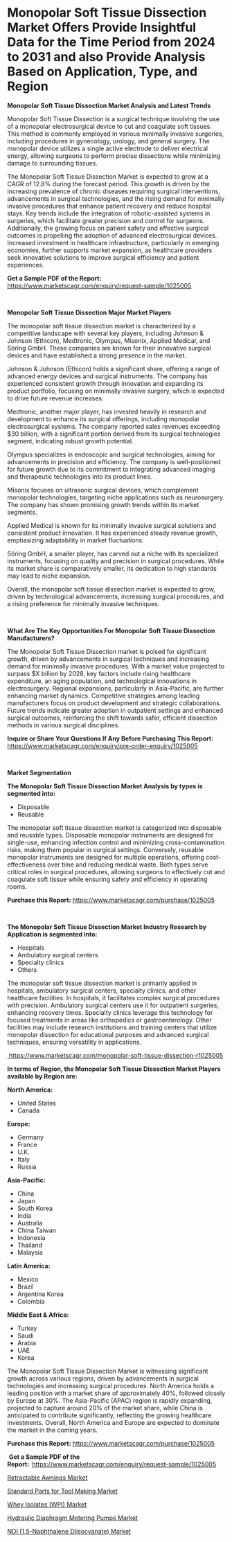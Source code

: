 <p><h1>Monopolar Soft Tissue Dissection Market Offers Provide Insightful Data for the Time Period from 2024 to 2031 and also Provide Analysis Based on Application, Type, and Region</h1></p><p><strong>Monopolar Soft Tissue Dissection Market Analysis and Latest Trends</strong></p>
<p><p>Monopolar Soft Tissue Dissection is a surgical technique involving the use of a monopolar electrosurgical device to cut and coagulate soft tissues. This method is commonly employed in various minimally invasive surgeries, including procedures in gynecology, urology, and general surgery. The monopolar device utilizes a single active electrode to deliver electrical energy, allowing surgeons to perform precise dissections while minimizing damage to surrounding tissues.</p><p>The Monopolar Soft Tissue Dissection Market is expected to grow at a CAGR of 12.8% during the forecast period. This growth is driven by the increasing prevalence of chronic diseases requiring surgical interventions, advancements in surgical technologies, and the rising demand for minimally invasive procedures that enhance patient recovery and reduce hospital stays. Key trends include the integration of robotic-assisted systems in surgeries, which facilitate greater precision and control for surgeons. Additionally, the growing focus on patient safety and effective surgical outcomes is propelling the adoption of advanced electrosurgical devices. Increased investment in healthcare infrastructure, particularly in emerging economies, further supports market expansion, as healthcare providers seek innovative solutions to improve surgical efficiency and patient experiences.</p></p>
<p><strong>Get a Sample PDF of the Report:&nbsp;</strong> <a href="https://www.marketscagr.com/enquiry/request-sample/1025005">https://www.marketscagr.com/enquiry/request-sample/1025005</a></p>
<p>&nbsp;</p>
<p><strong>Monopolar Soft Tissue Dissection Major Market Players</strong></p>
<p><p>The monopolar soft tissue dissection market is characterized by a competitive landscape with several key players, including Johnson & Johnson (Ethicon), Medtronic, Olympus, Misonix, Applied Medical, and Söring GmbH. These companies are known for their innovative surgical devices and have established a strong presence in the market.</p><p>Johnson & Johnson (Ethicon) holds a significant share, offering a range of advanced energy devices and surgical instruments. The company has experienced consistent growth through innovation and expanding its product portfolio, focusing on minimally invasive surgery, which is expected to drive future revenue increases.</p><p>Medtronic, another major player, has invested heavily in research and development to enhance its surgical offerings, including monopolar electrosurgical systems. The company reported sales revenues exceeding $30 billion, with a significant portion derived from its surgical technologies segment, indicating robust growth potential.</p><p>Olympus specializes in endoscopic and surgical technologies, aiming for advancements in precision and efficiency. The company is well-positioned for future growth due to its commitment to integrating advanced imaging and therapeutic technologies into its product lines.</p><p>Misonix focuses on ultrasonic surgical devices, which complement monopolar technologies, targeting niche applications such as neurosurgery. The company has shown promising growth trends within its market segments.</p><p>Applied Medical is known for its minimally invasive surgical solutions and consistent product innovation. It has experienced steady revenue growth, emphasizing adaptability in market fluctuations.</p><p>Söring GmbH, a smaller player, has carved out a niche with its specialized instruments, focusing on quality and precision in surgical procedures. While its market share is comparatively smaller, its dedication to high standards may lead to niche expansion.</p><p>Overall, the monopolar soft tissue dissection market is expected to grow, driven by technological advancements, increasing surgical procedures, and a rising preference for minimally invasive techniques.</p></p>
<p>&nbsp;</p>
<p><strong>What Are The Key Opportunities For Monopolar Soft Tissue Dissection Manufacturers?</strong></p>
<p><p>The Monopolar Soft Tissue Dissection market is poised for significant growth, driven by advancements in surgical techniques and increasing demand for minimally invasive procedures. With a market value projected to surpass $X billion by 2028, key factors include rising healthcare expenditure, an aging population, and technological innovations in electrosurgery. Regional expansions, particularly in Asia-Pacific, are further enhancing market dynamics. Competitive strategies among leading manufacturers focus on product development and strategic collaborations. Future trends indicate greater adoption in outpatient settings and enhanced surgical outcomes, reinforcing the shift towards safer, efficient dissection methods in various surgical disciplines.</p></p>
<p><strong>Inquire or Share Your Questions If Any Before Purchasing This Report:</strong> <a href="https://www.marketscagr.com/enquiry/pre-order-enquiry/1025005">https://www.marketscagr.com/enquiry/pre-order-enquiry/1025005</a></p>
<p>&nbsp;</p>
<p><strong>Market Segmentation</strong></p>
<p><strong>The Monopolar Soft Tissue Dissection Market Analysis by types is segmented into:</strong></p>
<p><ul><li>Disposable</li><li>Reusable</li></ul></p>
<p><p>The monopolar soft tissue dissection market is categorized into disposable and reusable types. Disposable monopolar instruments are designed for single-use, enhancing infection control and minimizing cross-contamination risks, making them popular in surgical settings. Conversely, reusable monopolar instruments are designed for multiple operations, offering cost-effectiveness over time and reducing medical waste. Both types serve critical roles in surgical procedures, allowing surgeons to effectively cut and coagulate soft tissue while ensuring safety and efficiency in operating rooms.</p></p>
<p><strong>Purchase this Report:&nbsp;</strong><a href="https://www.marketscagr.com/purchase/1025005">https://www.marketscagr.com/purchase/1025005</a></p>
<p>&nbsp;</p>
<p><strong>The Monopolar Soft Tissue Dissection Market Industry Research by Application is segmented into:</strong></p>
<p><ul><li>Hospitals</li><li>Ambulatory surgical centers</li><li>Specialty clinics</li><li>Others</li></ul></p>
<p><p>The monopolar soft tissue dissection market is primarily applied in hospitals, ambulatory surgical centers, specialty clinics, and other healthcare facilities. In hospitals, it facilitates complex surgical procedures with precision. Ambulatory surgical centers use it for outpatient surgeries, enhancing recovery times. Specialty clinics leverage this technology for focused treatments in areas like orthopedics or gastroenterology. Other facilities may include research institutions and training centers that utilize monopolar dissection for educational purposes and advanced surgical techniques, ensuring versatility in applications.</p></p>
<p><a href="https://www.marketscagr.com/monopolar-soft-tissue-dissection-r1025005">&nbsp;https://www.marketscagr.com/monopolar-soft-tissue-dissection-r1025005</a></p>
<p><strong>In terms of Region, the Monopolar Soft Tissue Dissection Market Players available by Region are:</strong></p>
<p>
    <p> <strong> North America: </strong>
        <ul>
            <li>United States</li>
            <li>Canada</li>
        </ul>
        </p> 
    <p> <strong> Europe: </strong>
        <ul>
            <li>Germany</li>
            <li>France</li>
            <li>U.K.</li>
            <li>Italy</li>
            <li>Russia</li>
        </ul>
        </p> 
    <p> <strong> Asia-Pacific: </strong>
        <ul>
            <li>China</li>
            <li>Japan</li>
            <li>South Korea</li>
            <li>India</li>
            <li>Australia</li>
            <li>China Taiwan</li>
            <li>Indonesia</li>
            <li>Thailand</li>
            <li>Malaysia</li>
        </ul>
        </p> 
    <p> <strong> Latin America: </strong>
        <ul>
            <li>Mexico</li>
            <li>Brazil</li>
            <li>Argentina Korea</li>
            <li>Colombia</li>
        </ul>
        </p> 
    <p> <strong> Middle East & Africa: </strong>
        <ul>
            <li>Turkey</li>
            <li>Saudi</li>
            <li>Arabia</li>
            <li>UAE</li>
            <li>Korea</li>
        </ul>
    </p>
    </p>
<p><p>The Monopolar Soft Tissue Dissection Market is witnessing significant growth across various regions, driven by advancements in surgical technologies and increasing surgical procedures. North America holds a leading position with a market share of approximately 40%, followed closely by Europe at 30%. The Asia-Pacific (APAC) region is rapidly expanding, projected to capture around 20% of the market share, while China is anticipated to contribute significantly, reflecting the growing healthcare investments. Overall, North America and Europe are expected to dominate the market in the coming years.</p></p>
<p><strong>Purchase this Report: </strong><a href="https://www.marketscagr.com/purchase/1025005">https://www.marketscagr.com/purchase/1025005</a></p>
<p>&nbsp;<strong>Get a Sample PDF of the Report:&nbsp;&nbsp;</strong><a href="https://www.marketscagr.com/enquiry/request-sample/1025005">https://www.marketscagr.com/enquiry/request-sample/1025005</a></p>
<p><strong></strong></p>
<p><p><a href="https://www.linkedin.com/pulse/retractable-awnings-industry-forecast-market-shifts-strategic-xcfof?trackingId=5r5%2BZ3q0Svu%2FxrxejmUbAg%3D%3D">Retractable Awnings Market</a></p><p><a href="https://www.linkedin.com/pulse/insights-standard-parts-tool-making-market-share-competitive-ezuof?trackingId=ZCV0yFSrRZipA70L4tfk0Q%3D%3D">Standard Parts for Tool Making Market</a></p><p><a href="https://issuu.com/reportprime-2/docs/whey-isolates-wpi-market-size-2030._7b68c2481f05f9">Whey Isolates (WPI) Market</a></p><p><a href="https://www.linkedin.com/pulse/hydraulic-diaphragm-metering-pumps-market-size-share-ejp1c?trackingId=%2BifyI0O1RIaZQGOaZIXVnA%3D%3D">Hydraulic Diaphragm Metering Pumps Market</a></p><p><a href="https://issuu.com/reportprime-2/docs/ndi-15-naphthalene-diisocyanate-mar_c14fc6858de644">NDI (1,5-Naphthalene Diisocyanate) Market</a></p></p>